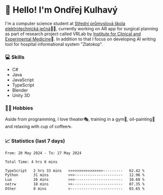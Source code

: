# 👋 Hello! I'm Ondřej Kulhavý

I'm a computer science student at [Střední průmyslová škola elektrotechnická ječná](https://www.spsejecna.cz/)👨‍🎓, currently working on AR app for surgical planning as part of research project called VRLab by [Institute for Clinical and Experimental Medicine](https://www.ikem.cz/en/)🏥.
In addition to that I focus on developing AI writing tool for hospital informational system "Zlatokop".

### 💻 Skills
- C#
- Java
- JavaScript
- TypeScript
- Blender
- Unity 3D

### 🏋️‍♂️ Hobbies

Aside from programming, I love theater🎭, training in a gym💪, oil-painting🎨 and relaxing with cup of coffee☕.
### 📈 Statistics (last 7 days)
<!--START_SECTION:waka-->

```txt
From: 20 May 2024 - To: 27 May 2024

Total Time: 4 hrs 6 mins

TypeScript   2 hrs 33 mins   >>>>>>>>>>>>>>>>---------   62.42 %
Python       31 mins         >>>----------------------   12.96 %
Lua          26 mins         >>>----------------------   10.68 %
netrw        18 mins         >>-----------------------   07.35 %
Other        8 mins          >------------------------   03.65 %
```

<!--END_SECTION:waka-->



